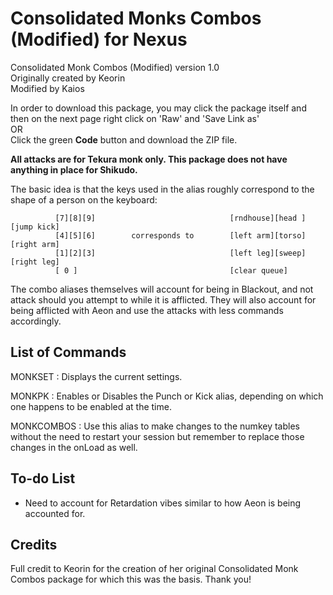 # Consolidated Monks Combos (Modified) for Nexus

Consolidated Monk Combos (Modified) version 1.0<br>
Originally created by Keorin<br>
Modified by Kaios<br>

In order to download this package, you may click the package itself and then on the next page right click on 'Raw' and 'Save Link as' <br>OR<br> Click the green **Code** button and download the ZIP file.

**All attacks are for Tekura monk only. This package does not have anything in place for Shikudo.**

The basic idea is that the keys used in the alias roughly correspond to the shape of a person on the keyboard:
```
          [7][8][9]                              [rndhouse][head ][jump kick]
          [4][5][6]        corresponds to        [left arm][torso][right arm]  
          [1][2][3]                              [left leg][sweep][right leg]
          [ 0 ]                                  [clear queue]
```
The combo aliases themselves will account for being in Blackout, and not attack should you attempt to while it is afflicted. They will also account for being afflicted with Aeon and use the attacks with less commands accordingly.

List of Commands
----------------
MONKSET : Displays the current settings.

MONKPK : Enables or Disables the Punch or Kick alias, depending on which one happens to be enabled at the time.

MONKCOMBOS : Use this alias to make changes to the numkey tables without the need to restart your session but remember to replace those changes in the onLoad as well.


To-do List
----------
- Need to account for Retardation vibes similar to how Aeon is being accounted for.


Credits
-------
Full credit to Keorin for the creation of her original Consolidated Monk Combos package for which this was the basis. Thank you!
